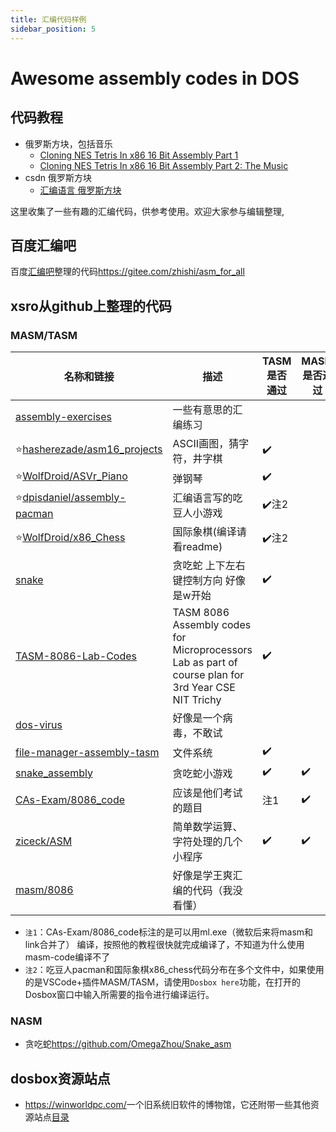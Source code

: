 ```yaml
---
title: 汇编代码样例
sidebar_position: 5
---
```


# Awesome assembly codes in DOS

## 代码教程

- 俄罗斯方块，包括音乐
  - [Cloning NES Tetris In x86 16 Bit Assembly Part 1](http://blog.swishscripts.com/2021/02/11/cloning-nes-tetris-in-x86-16-bit-assembly-part-1/)
  - [Cloning NES Tetris In x86 16 Bit Assembly Part 2: The Music](http://blog.swishscripts.com/2021/02/11/cloning-nes-tetris-in-x86-16-bit-assembly-part-2-the-music/)
- csdn 俄罗斯方块
  - [汇编语言 俄罗斯方块](https://blog.csdn.net/zjbh89757/article/details/53816106)

这里收集了一些有趣的汇编代码，供参考使用。欢迎大家参与编辑整理,

## 百度汇编吧

百度[汇编吧](https://tieba.baidu.com/f?kw=汇编)整理的代码<https://gitee.com/zhishi/asm_for_all>

## xsro从github上整理的代码

### MASM/TASM

|名称和链接|描述|TASM是否通过|MASM是否通过|
|---|----|---|--|
|[assembly-exercises](https://github.com/Yibo-Li/assembly-exercises) |一些有意思的汇编练习|||
|:star:[hasherezade/asm16_projects](https://github.com/hasherezade/asm16_projects)|ASCII画图，猜字符，井字棋|:heavy_check_mark:||
|:star:[WolfDroid/ASVr_Piano](https://github.com/WolfDroid/ASVr_Piano)|弹钢琴|:heavy_check_mark:||
|:star:[dpisdaniel/assembly-pacman](https://github.com/dpisdaniel/assembly-pacman)|汇编语言写的吃豆人小游戏|:heavy_check_mark:注2||
|:star:[WolfDroid/x86_Chess](https://github.com/WolfDroid/x86_Chess)|国际象棋(编译请看readme)|:heavy_check_mark:注2||
|[snake](https://github.com/bengabay11/snake)|贪吃蛇 上下左右键控制方向 好像是w开始|:heavy_check_mark:||
|[TASM-8086-Lab-Codes](https://github.com/shb9019/TASM-8086-Lab-Codes)|TASM 8086 Assembly codes for Microprocessors Lab as part of course plan for 3rd Year CSE NIT Trichy|:heavy_check_mark:||
|[dos-virus](https://github.com/johangardhage/dos-virus)|好像是一个病毒，不敢试|  ||
|[file-manager-assembly-tasm](https://github.com/pishangujeniya/file-manager-assembly-tasm)|文件系统|:heavy_check_mark:||
|[snake_assembly](https://github.com/ymizrachi5/snake_assembly)|贪吃蛇小游戏| :heavy_check_mark: |:heavy_check_mark:|
|[CAs-Exam/8086_code](https://github.com/SandroSartoni/CAs-Exam/tree/master/8086_code)|应该是他们考试的题目| 注1                |:heavy_check_mark:|
|[ziceck/ASM](https://github.com/ziceck/ASM)|简单数学运算、字符处理的几个小程序| :heavy_check_mark: |:heavy_check_mark:|
|[masm/8086](https://github.com/wangzimei/masm/tree/master/8086)|好像是学王爽汇编的代码（我没看懂）|||

- `注1`：CAs-Exam/8086_code标注的是可以用ml.exe（微软后来将masm和link合并了） 编译，按照他的教程很快就完成编译了，不知道为什么使用masm-code编译不了
- `注2`：吃豆人pacman和国际象棋x86_chess代码分布在多个文件中，如果使用的是VSCode+插件MASM/TASM，请使用`Dosbox here`功能，在打开的Dosbox窗口中输入所需要的指令进行编译运行。

### NASM

- 贪吃蛇<https://github.com/OmegaZhou/Snake_asm>

## dosbox资源站点

- <https://winworldpc.com/>一个旧系统旧软件的博物馆，它还附带一些其他资源站点[目录](https://winworldpc.com/links)


